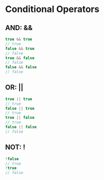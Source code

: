 # Conditional Operators

## AND: &&
```java
true && true
// true
false && true
// false
true && false
// false
false && false
// false
```

## OR: ||
```java
true || true
// true
false || true
// true
true || false
// true
false || false
// false
```

## NOT: !
```java
!false
// true
!true
// false
```
